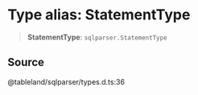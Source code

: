 # Type alias: StatementType

> **StatementType**: `sqlparser.StatementType`

## Source

@tableland/sqlparser/types.d.ts:36
